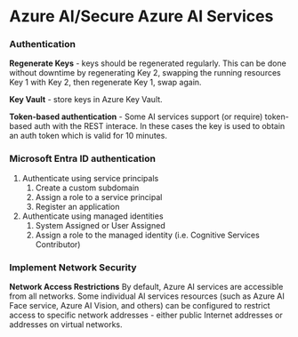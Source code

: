 # Azure AI/Secure Azure AI Services

### Authentication

**Regenerate Keys** - keys should be regenerated regularly. This can be done without downtime by regenerating Key 2, swapping the running resources Key 1 with Key 2, then regenerate Key 1, swap again.

**Key Vault** - store keys in Azure Key Vault.

**Token-based authentication** -  Some AI services support (or require) token-based auth with the REST interace. In these cases the key is used to obtain an auth token which is valid for 10 minutes. 

### Microsoft Entra ID authentication

1. Authenticate using service principals
   1. Create a custom subdomain
   2. Assign a role to a service principal
   3. Register an application
2. Authenticate using managed identities
   1. System Assigned or User Assigned
   2. Assign a role to the managed identity (i.e. Cognitive Services Contributor)
 
### Implement Network Security

**Network Access Restrictions**
By default, Azure AI services are accessible from all networks. Some individual AI services resources (such as Azure AI Face service, Azure AI Vision, and others) can be configured to restrict access to specific network addresses - either public Internet addresses or addresses on virtual networks.
